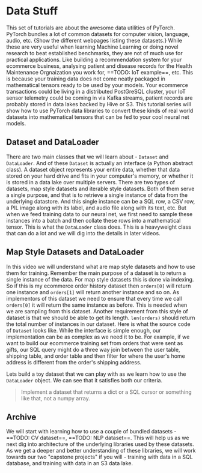 # Data Stuff

This set of tutorials are about the awesome data utilities of PyTorch. PyTorch bundles a lot of common datasets for computer vision, language, audio, etc. {Show the different webpages listing these datasets.} While these are very useful when learning Machine Learning or doing novel research to beat established benchmarks, they are not of much use for practical applications. Like building a recommendation system for your ecommerce business, analysing patient and disease records for the Health Maintenance Orgnaization you work for, ==TODO: IoT example==, etc. This is because your training data does not come neatly packaged in mathematical tensors ready to be used by your models. Your ecommerce transactions could be living in a distributed PostGreSQL cluster, your IoT sensor telemetry could be coming in via Kafka streams, patient records are probably stored in data lakes backed by Hive or S3. This tutorial series will show how to use PyTorch data libraries to convert these kinds of real world datasets into mathematical tensors that can be fed to your cool neural net models.

## Dataset and DataLoader

There are two main classes that we will learn about - `Dataset` and `DataLoader`. And of these `Dataset` is actually an interface (a Python abstract class). A dataset object represents your entire data, whether that data stored on your hard drive and fits in your computer's memory, or whether it is stored in a data lake over multiple servers. There are two types of datasets, map style datasets and iterable style datasets. Both of them serve a single purpose, and that is to retrieve a single instance of data from the underlying datastore. And this single instance can be a SQL row, a CSV row, a PIL image along with its label, and audio file along with its text, etc. But when we feed training data to our neural net, we first need to sample these instances into a batch and then collate these rows into a mathematical tensor. This is what the `DataLoader` class does. This is a heavyweight class that can do a lot and we will dig into the details in later videos.

## Map Style Datasets and DataLoader

In this video we will understand what are map style datasets and how to use them for training. Remember the main purpose of a dataset is to return a single instance of the data. For map style datasets this is done via indexing. So if this is my ecommerce order history dataset then `orders[0]` will return one instance and `orders[1]` will return another instance and so on. As implementors of this dataset we need to ensure that every time we call `orders[0]` it will return the same instance as before. This is needed when we are sampling from this dataset. Another requirement from this style of dataset is that we should be able to get its length. `len(orders)` should return the total number of instances in our dataset. Here is what the source code of `Dataset` looks like. While the interface is simple enough, our implementation can be as complex as we need it to be. For example,  if we want to build our ecommerce training set from orders that were sent as gifts, our SQL query might do a three way join between the user table, shipping table, and order table and then filter for where the user's home address is different from the order's shipping address.

Lets build a toy dataset that we can play with as we learn how to use the `DataLoader` object. We can see that it satisfies both our criteria.

> Implement a dataset that returns a dict or a SQL cursor or something like that, not a numpy array.









## Archive

We will start with learning how to use a couple of bundled datasets - ==TODO: CV dataset==, ==TODO: NLP dataset==. This will help us as we next dig into architecture of the underlying libraries used by these datasets. As we get a deeper and better understanding of these libraries, we will work towards our two "capstone projects" if you will - training with data in a SQL database, and training with data in an S3 data lake.

